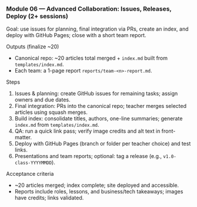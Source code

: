 ### Module 06 — Advanced Collaboration: Issues, Releases, Deploy (2+ sessions)

Goal: use issues for planning, final integration via PRs, create an index, and deploy with GitHub Pages; close with a short team report.

Outputs (finalize ~20)
- Canonical repo: ~20 articles total merged + `index.md` built from `templates/index.md`.
- Each team: a 1-page report `reports/team-<n>-report.md`.

Steps
1) Issues & planning: create GitHub issues for remaining tasks; assign owners and due dates.
2) Final integration: PRs into the canonical repo; teacher merges selected articles using squash merges.
3) Build index: consolidate titles, authors, one-line summaries; generate `index.md` from `templates/index.md`.
4) QA: run a quick link pass; verify image credits and alt text in front-matter.
5) Deploy with GitHub Pages (branch or folder per teacher choice) and test links.
6) Presentations and team reports; optional: tag a release (e.g., `v1.0-class-YYYYMMDD`).

Acceptance criteria
- ~20 articles merged; index complete; site deployed and accessible.
- Reports include roles, lessons, and business/tech takeaways; images have credits; links validated.
